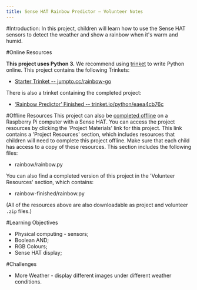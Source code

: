 ```yaml
---
title: Sense HAT Rainbow Predictor — Volunteer Notes
---
```


#Introduction:
In this project, children will learn how to use the Sense HAT sensors to detect the weather and show a rainbow when it's warm and humid. 

#Online Resources

__This project uses Python 3.__ We recommend using [trinket](https://trinket.io/) to write Python online. This project contains the following Trinkets:

+ [Starter Trinket -- jumpto.cc/rainbow-go](http://jumpto.cc/rainbow-go)

There is also a trinket containing the completed project:

+ [‘Rainbow Predictor’ Finished -- trinket.io/python/eaea4cb76c](https://trinket.io/python/eaea4cb76c)

#Offline Resources
This project can also be [completed offline](https://www.codeclubprojects.org/en-GB/resources/physical-sense-hat/) on a Raspberry Pi computer with a Sense HAT. You can access the project resources by clicking the 'Project Materials' link for this project. This link contains a 'Project Resources' section, which includes resources that children will need to complete this project offline. Make sure that each child has access to a copy of these resources. This section includes the following files:

+ rainbow/rainbow.py

You can also find a completed version of this project in the 'Volunteer Resources' section, which contains:

+ rainbow-finished/rainbow.py

(All of the resources above are also downloadable as project and volunteer `.zip` files.)

#Learning Objectives
+ Physical computing - sensors;
+ Boolean AND; 
+ RGB Colours;
+ Sense HAT display;

#Challenges
+ More Weather - display different images under different weather conditions. 

